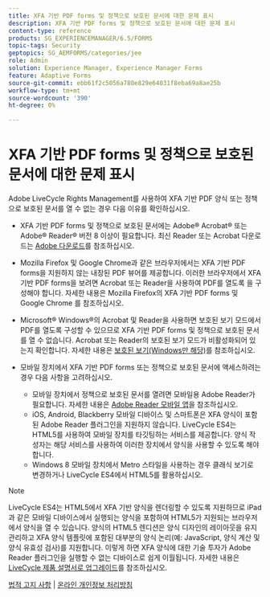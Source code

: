 ```yaml
---
title: XFA 기반 PDF forms 및 정책으로 보호된 문서에 대한 문제 표시
description: XFA 기반 PDF forms 및 정책으로 보호된 문서에 대한 문제 표시
content-type: reference
products: SG_EXPERIENCEMANAGER/6.5/FORMS
topic-tags: Security
geptopics: SG_AEMFORMS/categories/jee
role: Admin
solution: Experience Manager, Experience Manager Forms
feature: Adaptive Forms
source-git-commit: ebb61f2c5056a780e829e64031f8eba69a8ae25b
workflow-type: tm+mt
source-wordcount: '390'
ht-degree: 0%

---
```


# XFA 기반 PDF forms 및 정책으로 보호된 문서에 대한 문제 표시

Adobe LiveCycle Rights Management를 사용하여 XFA 기반 PDF 양식 또는 정책으로 보호된 문서를 열 수 없는 경우 다음 이유를 확인하십시오.

* XFA 기반 PDF forms 및 정책으로 보호된 문서에는 Adobe® Acrobat® 또는 Adobe® Reader® 버전 8 이상이 필요합니다. 최신 Reader 또는 Acrobat 다운로드는 [Adobe 다운로드](https://www.adobe.com/downloads.html)를 참조하십시오.
* Mozilla Firefox 및 Google Chrome과 같은 브라우저에서는 XFA 기반 PDF forms을 지원하지 않는 내장된 PDF 뷰어를 제공합니다. 이러한 브라우저에서 XFA 기반 PDF forms을 보려면 Acrobat 또는 Reader을 사용하여 PDF를 열도록 을 구성해야 합니다. 자세한 내용은 Mozilla Firefox의 XFA 기반 PDF forms 및 Google Chrome 를 참조하십시오.
* Microsoft® Windows®의 Acrobat 및 Reader을 사용하면 보호된 보기 모드에서 PDF를 열도록 구성할 수 있으므로 XFA 기반 PDF forms 및 정책으로 보호된 문서를 열 수 없습니다. Acrobat 또는 Reader의 보호된 보기 모드가 비활성화되어 있는지 확인합니다. 자세한 내용은 [보호된 보기(Windows만 해당)](https://helpx.adobe.com/kr/acrobat/kb/end-of-support-acrobat-x-reader-x.html)를 참조하십시오.
* 모바일 장치에서 XFA 기반 PDF forms 또는 정책으로 보호된 문서에 액세스하려는 경우 다음 사항을 고려하십시오.

   * 모바일 장치에서 정책으로 보호된 문서를 열려면 모바일용 Adobe Reader가 필요합니다. 자세한 내용은 [Adobe Reader 모바일 앱](https://www.adobe.com/in/acrobat/mobile/acrobat-reader.html)을 참조하십시오.
   * iOS, Android, Blackberry 모바일 디바이스 및 스마트폰은 XFA 양식이 포함된 Adobe Reader 플러그인을 지원하지 않습니다. LiveCycle ES4는 HTML5를 사용하여 모바일 장치를 타깃팅하는 서비스를 제공합니다. 양식 작성자는 해당 서비스를 사용하여 이러한 장치에서 양식을 사용할 수 있도록 해야 합니다.
   * Windows 8 모바일 장치에서 Metro 스타일을 사용하는 경우 클래식 보기로 변경하거나 LiveCycle ES4에서 HTML5를 활용하십시오.

>[!NOTE]
>
>LiveCycle ES4는 HTML5에서 XFA 기반 양식을 렌더링할 수 있도록 지원하므로 iPad과 같은 모바일 디바이스에서 실행되는 양식을 포함하여 HTML5가 지원되는 브라우저에서 양식을 열 수 있습니다. 양식의 HTML5 렌디션은 양식 디자인의 레이아웃을 유지 관리하고 XFA 양식 템플릿에 포함된 대부분의 양식 논리(예: JavaScript, 양식 계산 및 양식 유효성 검사)를 지원합니다. 이렇게 하면 XFA 양식에 대한 기술 투자가 Adobe Reader 플러그인을 실행할 수 없는 디바이스로 쉽게 이월됩니다.
>자세한 내용은 [LiveCycle 제품 설명서로 업그레이드](https://business.adobe.com/products/experience-manager/forms/aem-forms.html)를 참조하십시오.

[법적 고지 사항](https://chl-author-preview.corp.adobe.com/content/help/en/legal/legal-notices.html)    |    [온라인 개인정보 처리방침](https://www.adobe.com/kr/privacy.html)